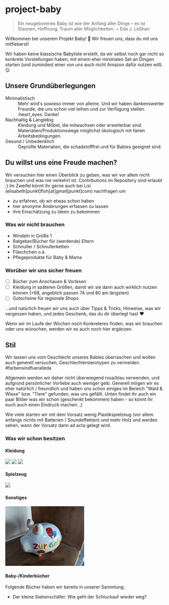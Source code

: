 # project-baby

> Ein neugeborenes Baby ist wie der Anfang aller Dinge – es ist Staunen, Hoffnung, Traum aller Möglichkeiten.
> ~ Eda J. LeShan


Willkommen bei unserem Projekt Baby! :baby: Wir freuen uns, dass du mit uns mitfieberst!

Wir haben keine klassische Babyliste erstellt, da wir selbst noch gar nicht so konkrete Vorstellungen haben, mit einem eher minimalen Set an Dingen starten (und 
zumindest einer von uns auch nicht Amazon dafür nutzen will). :wink: 

## Unsere Grundüberlegungen

<dl>
  <dt>Minimalistisch</dt>
  <dd>Mehr wird's sowieso immer von alleine. Und wir haben dankenswerter Freunde, die uns schon viel leihen und zur Verfügung stellen. :heart_eyes: Danke!</dd>
  <dt>Nachhaltig & Langlebig</dt>
  <dd>Kleidung und Möbel, die mitwachsen oder erweiterbar sind. Materialien/Produktionswege möglichst ökologisch mit fairen Arbeitsbedingungen.</dd>
  <dt>Gesund / Unbedenklich</dt>
  <dd>Geprüfte Materialien, die schadstofffrei und für Babies geeignet sind.</dd>
</dl>

## Du willst uns eine Freude machen?

Wir versuchen hier einen Überblick zu geben, was wir vor allem nicht brauchen und was nie verkehrt ist. Contributions im Repository sind erlaubt ;)
Im Zweifel könnt ihr gerne auch bei Lisi (elisabeth[punkt]floh[at]gmail[punkt]com) nachfragen um
- zu erfahren, ob wir etwas schon haben
- hier anonyme Änderungen erfassen zu lassen
- ihre Einschätzung zu Ideen zu bekommen 

### Was wir nicht brauchen

- Windeln in Größe 1
- Ratgeber/Bücher für (werdende) Eltern
- Schnuller / Schnullerketten
- Fläschchen o.ä.
- Pflegeprodukte für Baby & Mama

### Worüber wir uns sicher freuen

- [ ] Bücher zum Anschauen & Vorlesen
- [ ] Kleidung in späteren Größen, damit wir sie dann auch wirklich nutzen können (>68, angeblich passen 74 und 80 am längsten)
- [ ] Gutscheine für regionale Shops

...und natürlich freuen wir uns auch über Tipps & Tricks, Hinweise, was wir vergessen haben, und jedes Geschenk, das du dir überlegt hast :heart:

Wenn wir im Laufe der Wochen noch Konkreteres finden, was wir brauchen oder uns wünschen, werden wir es auch noch hier ergänzen.

## Stil

Wir lassen uns vom Geschlecht unseres Babies überraschen und wollen auch generell versuchen, Geschlechtersterotypen zu vermeiden. #farbensindfueralleda

Allgemein werden wir daher nicht überwiegend rosa/blau verwenden, und aufgrund persönlicher Vorliebe auch weniger gelb. Generell mögen wir es eher natürlich / freundlich und haben uns schon einiges im Bereich "Wald & Wiese" bzw. "Tiere" gefunden, was uns gefällt. Unten findet ihr auch ein paar Bilder was wir schon (geschenkt bekommen) haben - so könnt ihr euch auch einen Eindruck machen. ;)

Wie viele starten wir mit dem Vorsatz wenig Plastikspielzeug (vor allem anfangs nichts mit Batterien / Soundeffekten) und mehr Holz und werden sehen, wann der Vorsatz dann ad acta gelegt wird. 

### Was wir schon besitzen

#### Kleidung

<img src="./images/PXL_20230207_193905987.jpg" width="250"/> <img src="./images/PXL_20230207_193938470.jpg" width="250"/> <img src="./images/PXL_20230207_193919751.jpg" width="250"/>

#### Spielzeug
<img src="./images/20230131_183812.jpg" width="250"/>

#### Sonstiges
<img src="./images/PXL_20230208_153240314.jpg" width="250"/>


#### Baby-/Kinderbücher

Folgende Bücher haben wir bereits in unserer Sammlung:

- Der kleine Siebenschäfer: Wie geht der Schluckauf wieder weg?
